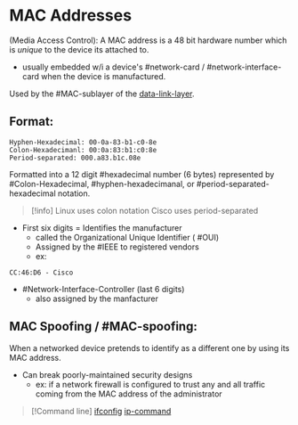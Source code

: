 
# MAC Addresses

(Media Access Control):
A MAC address is a 48 bit hardware number which is *unique* to the device its attached to.
- usually embedded w/i a device's #network-card / #network-interface-card when the device is manufactured.

Used by the #MAC-sublayer of the [data-link-layer](/networking/OSI/data-link-layer.md).

## Format:
```
Hyphen-Hexadecimal: 00-0a-83-b1-c0-8e
Colon-Hexadecimanl: 00:0a:83:b1:c0:8e
Period-separated: 000.a83.b1c.08e
```
Formatted into a 12 digit #hexadecimal number (6 bytes) represented by #Colon-Hexadecimal, #hyphen-hexadecimanal, or #period-separated-hexadecimal notation.

>[!info]
> Linux uses colon notation
> Cisco uses period-separated

- First six digits = Identifies the manufacturer
	- called the Organizational Unique Identifier ( #OUI)
	- Assigned by the #IEEE to registered vendors
	- ex:
``` 
CC:46:D6 - Cisco
```
- #Network-Interface-Controller (last 6 digits)
	- also assigned by the manfacturer

## MAC Spoofing / #MAC-spoofing:
When a networked device pretends to identify as a different one by using its MAC address.
- Can break poorly-maintained security designs
	- ex: if a network firewall is configured to trust any and all traffic coming from the MAC address of the administrator
>[!Command line]
> [ifconfig](/CLI-tools/ifconfig.md)
> [ip-command](/CLI-tools/ip-command.md)

